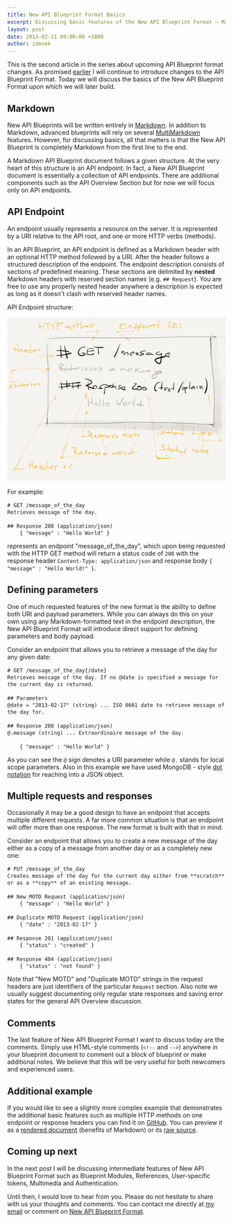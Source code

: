 ```yaml
---
title: New API Blueprint Format Basics
excerpt: Discussing basic features of the New API Blueprint Format – Markdown, API endpoints, multiple requests and responses and commenting on parameters.
layout: post
date: 2013-02-21 09:00:00 +1000
author: zdenek
---
```


This is the second article in the series about upcoming API Blueprint format changes. As promised [earlier](https://blog.apiary.io/New-API-Blueprint-Format/) I will continue to introduce changes to the API Blueprint Format. Today we will discuss the basics of the New API Blueprint Format upon which we will later build.

## Markdown
New API Blueprints will be written entirely in [Markdown](http://daringfireball.net/projects/markdown/). In addition to Markdown, advanced blueprints will rely on several [MultiMarkdown](https://fletcherpenney.net/multimarkdown/) features. However, for discussing basics, all that matters is that the New API Blueprint is completely Markdown from the first line to the end.

A Markdown API Blueprint document follows a given structure. At the very heart of this structure is an API endpoint. In fact, a New API Blueprint document is essentially a collection of API endpoints. There are additional components such as the API Overview Section but for now we will focus only on API endpoints.

## API Endpoint
An endpoint usually represents a resource on the server. It is represented by a URI relative to the API root, and one or more HTTP verbs (methods).

In an API Blueprint, an API endpoint is defined as a Markdown header with an optional HTTP method followed by a URI. After the header follows a structured description of the endpoint. The endpoint description consists of sections of predefined meaning. These sections are delimited by **nested** Markdown headers with reserved section names (e.g. `## Request`). You are free to use any properly nested header anywhere a description is expected as long as it doesn't clash with reserved header names.

API Endpoint structure:

![API Endpoint Structure](/images/2013-02-21-API-endpoint.png)

For example:

	# GET /message_of_the_day
	Retrieves message of the day.

	## Response 200 (application/json)
		{ "message" : "Hello World" }

represents an endpoint "message_of_the_day", which upon being requested with the HTTP GET method will return a status code of `200` with the response header `Content-Type: application/json` and response body `{ "message" : "Hello World!" }`.

## Defining parameters
One of much requested features of the new format is the ability to define both URI and payload parameters. While you can always do this on your own using any Markdown-formatted text in the endpoint description, the New API Blueprint Format will introduce direct support for defining parameters and body payload.

Consider an endpoint that allows you to retrieve a message of the day for any given date:

	# GET /message_of_the_day{/date}
	Retrieves message of the day. If no @date is specified a message for the current day is returned.

	## Parameters
	@date = "2013-02-17" (string) ... ISO 8601 date to retrieve message of the day for.

	## Response 200 (application/json)
	@.message (string) ... Extraordinaire message of the day.

		{ "message" : "Hello World" }

As you can see the `@` sign denotes a URI parameter while `@.` stands for local scope parameters. Also in this example we have used MongoDB - style [dot notation](http://docs.mongodb.org/manual/core/document/#dot-notation) for reaching into a JSON object.

## Multiple requests and responses
Occasionally it may be a good design to have an endpoint that accepts multiple different requests. A far more common situation is that an endpoint will offer more than one response. The new format is built with that in mind.

Consider an endpoint that allows you to create a new message of the day either as a copy of a message from another day or as a completely new one:

	# PUT /message_of_the_day
	Creates message of the day for the current day either from **scratch** or as a **copy** of an existing message.

	## New MOTD Request (application/json)
		{ "message" : "Hello World" }

	## Duplicate MOTD Request (application/json)
		{ "date" : "2013-02-17" }

	## Response 201 (application/json)
		{ "status" : "created" }

	## Response 404 (application/json)
		{ "status" : "not found" }

Note that "New MOTD" and "Duplicate MOTD" strings in the request headers are just identifiers of the particular `Request` section. Also note we usually suggest documenting only regular state responses and saving error states for the general API Overview discussion.

## Comments
The last feature of New API Blueprint Format I want to discuss today are the comments. Simply use HTML-style comments (`<!--` and `-->`) anywhere in your blueprint document to comment out a block of blueprint or make additional notes. We believe that this will be very useful for both newcomers and experienced users.

## Additional example
If you would like to see a slightly more complex example that demonstrates the additional basic features such as multiple HTTP methods on one endpoint or response headers you can find it on [GitHub](https://gist.github.com/zdne/4977305). You can preview it as a [rendered document](https://gist.github.com/zdne/4977305) (benefits of Markdown) or its [raw source](https://gist.github.com/zdne/4977305/raw/0001e513f2467b8d154eef270f4a76caa1e4ada3/BasicExample.md).

## Coming up next
In the next post I will be discussing intermediate features of New API Blueprint Format such as Blueprint Modules, References, User-specific tokens, Multimedia and Authentication.

Until then, I would love to hear from you. Please do not hesitate to share with us your thoughts and comments. You can contact me directly at [my email](mailto:z@apiary.io) or comment on [New API Blueprint Format](http://support.apiary.io/forums/120125-general/suggestions/2970802-new-api-blueprint-format).
